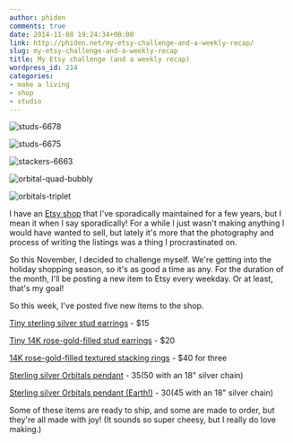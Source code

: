 ```yaml
---
author: phiden
comments: true
date: 2014-11-08 19:24:34+00:00
link: http://phiden.net/my-etsy-challenge-and-a-weekly-recap/
slug: my-etsy-challenge-and-a-weekly-recap
title: My Etsy challenge (and a weekly recap)
wordpress_id: 214
categories:
- make a living
- shop
- studio
---
```


![studs-6678](http://phiden.net/wp-content/uploads/2014/11/studs-6678-1024x1024.jpg)

![studs-6675](http://phiden.net/wp-content/uploads/2014/11/studs-6675-1024x1024.jpg)

![stackers-6663](http://phiden.net/wp-content/uploads/2014/11/stackers-6663-1024x1024.jpg)

![orbital-quad-bubbly](http://phiden.net/wp-content/uploads/2014/11/orbital-quad-bubbly-1024x1024.jpg)

![orbitals-triplet](http://phiden.net/wp-content/uploads/2014/11/orbitals-triplet-1024x1024.jpg)

I have an [Etsy shop](http://phiden.etsy.com) that I've sporadically maintained for a few years, but I mean it when I say sporadically! For a while I just wasn't making anything I would have wanted to sell, but lately it's more that the photography and process of writing the listings was a thing I procrastinated on.

So this November, I decided to challenge myself. We're getting into the holiday shopping season, so it's as good a time as any. For the duration of the month, I'll be posting a new item to Etsy every weekday. Or at least, that's my goal! 

So this week, I've posted five new items to the shop.

[Tiny sterling silver stud earrings](https://www.etsy.com/listing/210281403/sterling-silver-studs-3mm) - $15

[Tiny 14K rose-gold-filled stud earrings](https://www.etsy.com/listing/210086726/rose-gold-filled-sterling-silver-stud) - $20

[14K rose-gold-filled textured stacking rings](https://www.etsy.com/listing/209945905/pink-gold-filled-stacking-rings) - $40 for three

[Sterling silver Orbitals pendant](https://www.etsy.com/listing/209643851/sterling-silver-orbitals-pendant) - $35 ($50 with an 18" silver chain)

[Sterling silver Orbitals pendant (Earth!)](https://www.etsy.com/listing/209791016/sterling-silver-orbitals-earth) - $30 ($45 with an 18" silver chain)

Some of these items are ready to ship, and some are made to order, but they're all made with joy! (It sounds so super cheesy, but I really do love making.)

